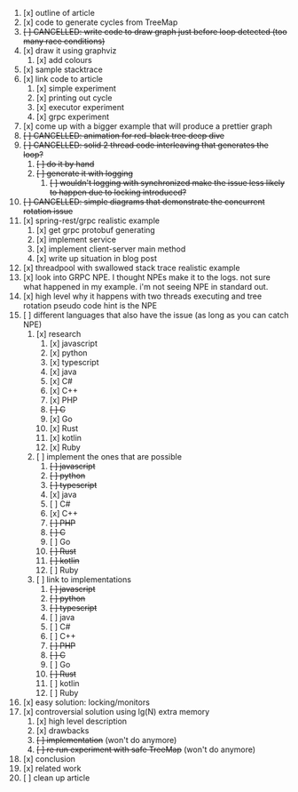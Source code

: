 
1. [x] outline of article
2. [x] code to generate cycles from TreeMap
3. ~~[ ] CANCELLED: write code to draw graph just before loop detected (too many race conditions)~~
4. [x] draw it using graphviz
   1. [x] add colours
5. [x] sample stacktrace
6. [x] link code to article
   1. [x] simple experiment
   2. [x] printing out cycle
   3. [x] executor experiment
   3. [x] grpc experiment
7. [x] come up with a bigger example that will produce a prettier graph
8. ~~[ ] CANCELLED: animation for red-black tree deep dive~~
9.  ~~[ ] CANCELLED: solid 2 thread code interleaving that generates the loop?~~
    1.  ~~[ ] do it by hand~~
    2.  ~~[ ] generate it with logging~~
        1.  ~~[ ] wouldn't logging with synchronized make the issue less likely to happen due to locking introduced?~~
10. ~~[ ] CANCELLED: simple diagrams that demonstrate the concurrent rotation issue~~
11. [x] spring-rest/grpc realistic example
    1.  [x] get grpc protobuf generating
    2.  [x] implement service
    3.  [x] implement client-server main method
    4.  [x] write up situation in blog post
12. [x] threadpool with swallowed stack trace realistic example
13. [x] look into GRPC NPE. I thought NPEs make it to the logs. not sure what happened in my example. i'm not seeing NPE in standard out.
14. [x] high level why it happens with two threads executing and tree rotation
    pseudo code hint is the NPE
15. [ ] different languages that also have the issue (as long as you can catch NPE)
    1. [x] research
        1. [x] javascript
        2. [x] python
        3. [x] typescript
        4. [x] java
        5. [x] C#
        6. [x] C++
        7. [x] PHP
        8. ~~[ ] C~~
        9. [x] Go
        10. [x] Rust
        11. [x] kotlin
        12. [x] Ruby
    2. [ ] implement the ones that are possible
        1. ~~[ ] javascript~~
        2. ~~[ ] python~~
        3. ~~[ ] typescript~~
        4. [x] java
        5. [ ] C#
        6. [x] C++
        7. ~~[ ] PHP~~
        8. ~~[ ] C~~
        9. [ ] Go
        10. ~~[ ] Rust~~
        11. ~~[ ] kotlin~~
        12. [ ] Ruby
    3. [ ] link to implementations
        1. ~~[ ] javascript~~
        2. ~~[ ] python~~
        3. ~~[ ] typescript~~
        4. [ ] java
        5. [ ] C#
        6. [ ] C++
        7. ~~[ ] PHP~~
        8. ~~[ ] C~~
        9. [ ] Go
        10. ~~[ ] Rust~~
        11. [ ] kotlin
        12. [ ] Ruby
16. [x] easy solution: locking/monitors
17. [x] controversial solution using lg(N) extra memory
    1.  [x] high level description
    2.  [x] drawbacks
    3.  ~~[ ] implementation~~ (won't do anymore)
    4.  ~~[ ] re run experiment with safe TreeMap~~ (won't do anymore)
18. [x] conclusion
19. [x] related work
20. [ ] clean up article
